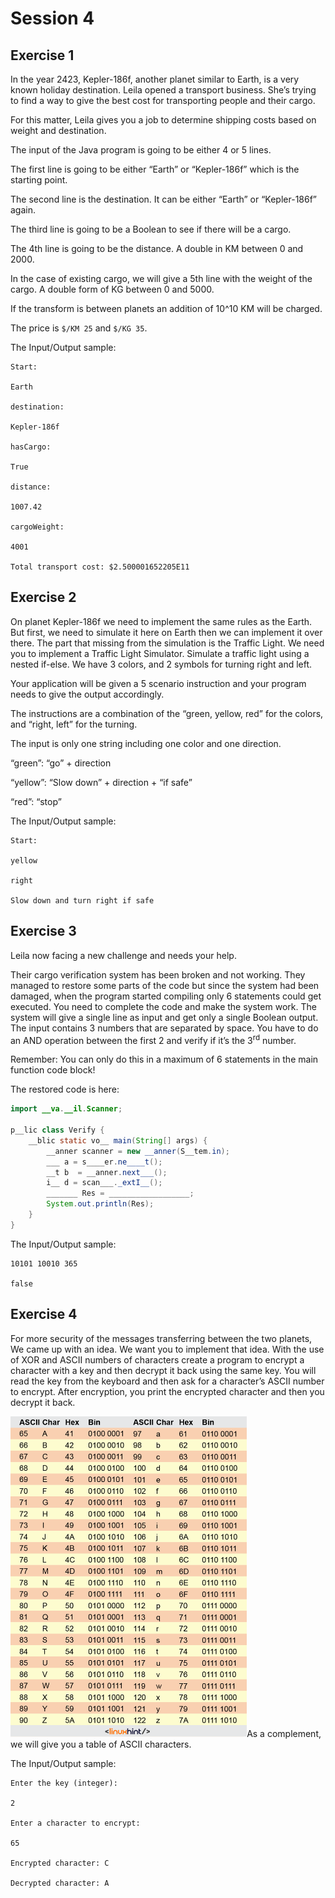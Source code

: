 # Session 4

## Exercise 1

In the year 2423, Kepler-186f, another planet similar to Earth, is a
very known holiday destination. Leila opened a transport business. She’s
trying to find a way to give the best cost for transporting people and
their cargo.

For this matter, Leila gives you a job to determine shipping costs based
on weight and destination.

The input of the Java program is going to be either 4 or 5 lines.

The first line is going to be either “Earth” or “Kepler-186f” which is
the starting point.

The second line is the destination. It can be either “Earth” or
“Kepler-186f” again.

The third line is going to be a Boolean to see if there will be a cargo.

The 4th line is going to be the distance. A double in KM between 0 and
2000.

In the case of existing cargo, we will give a 5th line with the weight
of the cargo. A double form of KG between 0 and 5000.

If the transform is between planets an addition of 10^10 KM will be
charged.

The price is `$/KM 25` and `$/KG 35`.

The Input/Output sample:

```
Start:

Earth

destination:

Kepler-186f

hasCargo:

True

distance:

1007.42

cargoWeight:

4001

Total transport cost: $2.500001652205E11
```

## Exercise 2

On planet Kepler-186f we need to implement the same rules as the Earth.
But first, we need to simulate it here on Earth then we can implement it
over there. The part that missing from the simulation is the Traffic
Light. We need you to implement a Traffic Light Simulator. Simulate a
traffic light using a nested if-else. We have 3 colors, and 2 symbols
for turning right and left.

Your application will be given a 5 scenario instruction and your program
needs to give the output accordingly.

The instructions are a combination of the “green, yellow, red” for the
colors, and “right, left” for the turning.

The input is only one string including one color and one direction.

“green”: “go” + direction

“yellow”: “Slow down” + direction + “if safe”

“red”: “stop”

The Input/Output sample:

```
Start:

yellow

right

Slow down and turn right if safe
```

## Exercise 3

Leila now facing a new challenge and needs your help.

Their cargo verification system has been broken and not working. They
managed to restore some parts of the code but since the system had been
damaged, when the program started compiling only 6 statements could get
executed. You need to complete the code and make the system work. The
system will give a single line as input and get only a single Boolean
output. The input contains 3 numbers that are separated by space. You
have to do an AND operation between the first 2 and verify if it’s the
3<sup>rd</sup> number.

Remember: You can only do this in a maximum of 6 statements in the main
function code block!

The restored code is here:

``` java
import __va.__il.Scanner;

p__lic class Verify {
    __blic static vo__ main(String[] args) {
        __anner scanner = new __anner(S__tem.in);
        ___ a = s____er.ne____t();
        __t b  = __anner.next___();
        i__ d = scan___._extI__();
        _______ Res = __________________;
        System.out.println(Res);
    }
}

```

The Input/Output sample:
```
10101 10010 365

false
```

## Exercise 4

For more security of the messages transferring between the two planets,
We came up with an idea. We want you to implement that idea. With the
use of XOR and ASCII numbers of characters create a program to encrypt a
character with a key and then decrypt it back using the same key. You
will read the key from the keyboard and then ask for a character’s ASCII
number to encrypt. After encryption, you print the encrypted character
and then you decrypt it back.

<img src="./fig1.png" style="width:3.93889in;height:5.34444in" />As
a complement, we will give you a table of ASCII characters.

The Input/Output sample:

```
Enter the key (integer):

2

Enter a character to encrypt:

65

Encrypted character: C

Decrypted character: A
```